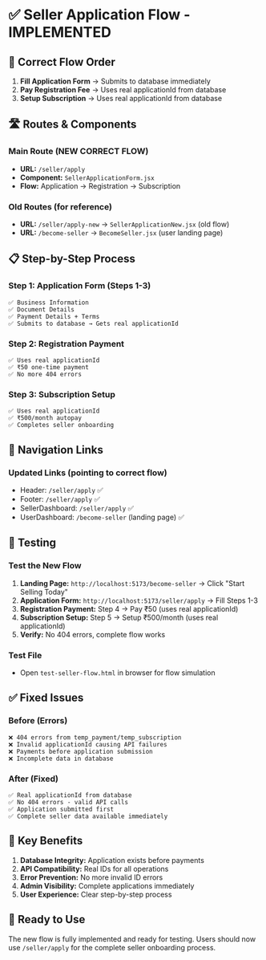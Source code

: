 # ✅ Seller Application Flow - IMPLEMENTED

## 🔄 **Correct Flow Order**
1. **Fill Application Form** → Submits to database immediately
2. **Pay Registration Fee** → Uses real applicationId from database  
3. **Setup Subscription** → Uses real applicationId from database

## 🛣️ **Routes & Components**

### **Main Route (NEW CORRECT FLOW)**
- **URL:** `/seller/apply`
- **Component:** `SellerApplicationForm.jsx`
- **Flow:** Application → Registration → Subscription

### **Old Routes (for reference)**
- **URL:** `/seller/apply-new` → `SellerApplicationNew.jsx` (old flow)
- **URL:** `/become-seller` → `BecomeSeller.jsx` (user landing page)

## 📋 **Step-by-Step Process**

### **Step 1: Application Form (Steps 1-3)**
```
✅ Business Information
✅ Document Details  
✅ Payment Details + Terms
✅ Submits to database → Gets real applicationId
```

### **Step 2: Registration Payment**
```
✅ Uses real applicationId
✅ ₹50 one-time payment
✅ No more 404 errors
```

### **Step 3: Subscription Setup**
```
✅ Uses real applicationId  
✅ ₹500/month autopay
✅ Completes seller onboarding
```

## 🔗 **Navigation Links**

### **Updated Links (pointing to correct flow)**
- Header: `/seller/apply` ✅
- Footer: `/seller/apply` ✅  
- SellerDashboard: `/seller/apply` ✅
- UserDashboard: `/become-seller` (landing page) ✅

## 🧪 **Testing**

### **Test the New Flow**
1. **Landing Page:** `http://localhost:5173/become-seller` → Click "Start Selling Today"
2. **Application Form:** `http://localhost:5173/seller/apply` → Fill Steps 1-3
3. **Registration Payment:** Step 4 → Pay ₹50 (uses real applicationId)
4. **Subscription Setup:** Step 5 → Setup ₹500/month (uses real applicationId)
5. **Verify:** No 404 errors, complete flow works

### **Test File**
- Open `test-seller-flow.html` in browser for flow simulation

## ✅ **Fixed Issues**

### **Before (Errors)**
```
❌ 404 errors from temp_payment/temp_subscription
❌ Invalid applicationId causing API failures
❌ Payments before application submission
❌ Incomplete data in database
```

### **After (Fixed)**
```
✅ Real applicationId from database
✅ No 404 errors - valid API calls
✅ Application submitted first
✅ Complete seller data available immediately
```

## 🎯 **Key Benefits**

1. **Database Integrity:** Application exists before payments
2. **API Compatibility:** Real IDs for all operations  
3. **Error Prevention:** No more invalid ID errors
4. **Admin Visibility:** Complete applications immediately
5. **User Experience:** Clear step-by-step process

## 🚀 **Ready to Use**

The new flow is fully implemented and ready for testing. Users should now use `/seller/apply` for the complete seller onboarding process.